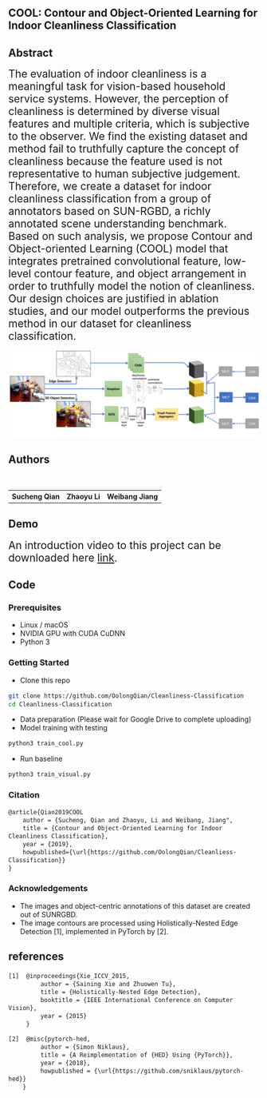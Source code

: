 ## COOL: Contour and Object-Oriented Learning for Indoor Cleanliness Classification

## Abstract
<span style="font-size: 1.5em;">The evaluation of indoor cleanliness is a meaningful task for vision-based household service systems. However, the perception of cleanliness is determined by diverse visual features and multiple criteria, which is subjective to the observer. We find the existing dataset and method fail to truthfully capture the concept of cleanliness because the feature used is not representative to human subjective judgement. Therefore, we create a dataset for indoor cleanliness classification from a group of annotators based on SUN-RGBD, a richly annotated scene understanding benchmark. Based on such analysis, we propose Contour and Object-oriented Learning (COOL) model that integrates pretrained convolutional feature, low-level contour feature, and object arrangement in order to truthfully model the notion of cleanliness. Our design choices are justified in ablation studies, and our model outperforms the previous method in our dataset for cleanliness classification.</span>

<center><img src="./doc/cool-model-arch.png" align="middle" width="692"></center> 

## Authors 
<table style="width:100% bgcolor:#FFFFFF" align="center">
  <tr align="center">
    <th>Sucheng Qian</th>
    <th>Zhaoyu Li</th>
    <th>Weibang Jiang</th>
  </tr>
</table>

## Demo 
<span style="font-size: 1.5em;"> An introduction video to this project can be downloaded here [link](https://jbox.sjtu.edu.cn/link/view/2f2f1e8ea0f1464fb45b3fe71db68441).</span>

## Code 
### Prerequisites
- Linux / macOS
- NVIDIA GPU with CUDA CuDNN
- Python 3

### Getting Started
- Clone this repo
```bash
git clone https://github.com/OolongQian/Cleanliness-Classification
cd Cleanliness-Classification
```
- Data preparation (Please wait for Google Drive to complete uploading)
- Model training with testing
```bash
python3 train_cool.py
```
- Run baseline
```bash
python3 train_visual.py
```

### Citation
    @article{Qian2019COOL
        author = {Sucheng, Qian and Zhaoyu, Li and Weibang, Jiang",
        title = {Contour and Object-Oriented Learning for Indoor Cleanliness Classification},
        year = {2019},
        howpublished={\url{https://github.com/OolongQian/Cleanliess-Classification}}
    }

### Acknowledgements 
- The images and object-centric annotations of this dataset are created out of SUNRGBD. 
- The image contours are processed using Holistically-Nested Edge Detection [1], implemented in PyTorch by [2]. 


## references
```
[1]  @inproceedings{Xie_ICCV_2015,
         author = {Saining Xie and Zhuowen Tu},
         title = {Holistically-Nested Edge Detection},
         booktitle = {IEEE International Conference on Computer Vision},
         year = {2015}
     }
```

```
[2]  @misc{pytorch-hed,
         author = {Simon Niklaus},
         title = {A Reimplementation of {HED} Using {PyTorch}},
         year = {2018},
         howpublished = {\url{https://github.com/sniklaus/pytorch-hed}}
    }
```

